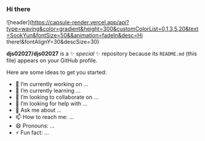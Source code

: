 

### Hi there 

![header](https://capsule-render.vercel.app/api?type=waving&color=gradient&height=300&customColorList=0,1,3,5,20&text=SookYun&fontSize=50&&animation=fadeIn&desc=Hi there!&fontAlignY=30&descSize=30)

**djs02027/djs02027** is a ✨ _special_ ✨ repository because its `README.md` (this file) appears on your GitHub profile.

Here are some ideas to get you started:

- 🔭 I’m currently working on ...
- 🌱 I’m currently learning ...
- 👯 I’m looking to collaborate on ...
- 🤔 I’m looking for help with ...
- 💬 Ask me about ...
- 📫 How to reach me: ...
- 😄 Pronouns: ...
- ⚡ Fun fact: ...


